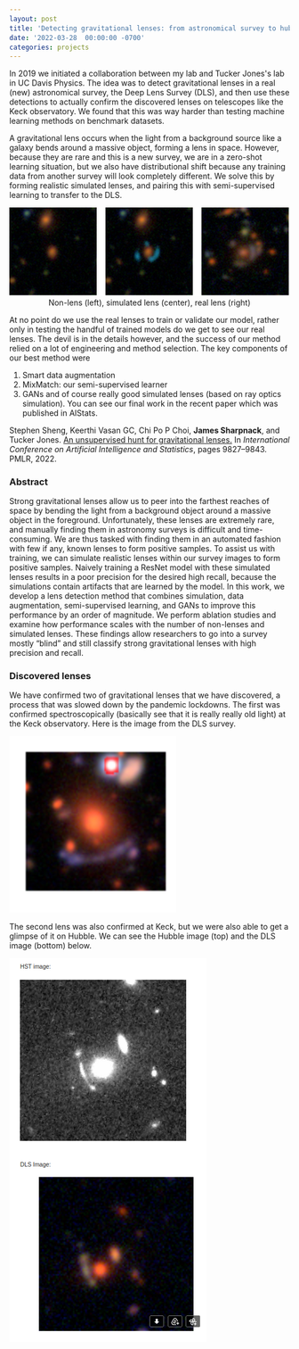 ```yaml
---
layout: post
title: 'Detecting gravitational lenses: from astronomical survey to hubble'
date: '2022-03-28  00:00:00 -0700'
categories: projects
---
```


In 2019 we initiated a collaboration between my lab and Tucker Jones's lab in UC Davis Physics.  The idea was to detect gravitational lenses in a real (new) astronomical survey, the Deep Lens Survey (DLS), and then use these detections to actually confirm the discovered lenses on telescopes like the Keck observatory.  We found that this was way harder than testing machine learning methods on benchmark datasets.

A gravitational lens occurs when the light from a background source like a galaxy bends around a massive object, forming a lens in space.
However, because they are rare and this is a new survey, we are in a zero-shot learning situation, but we also have distributional shift because any training data from another survey will look completely different.
We solve this by forming realistic simulated lenses, and pairing this with semi-supervised learning to transfer to the DLS.

<p align='center'>
<img src='/images/lenses/grav_lens.jpg'><br>
Non-lens (left), simulated lens (center), real lens (right)
</p>

At no point do we use the real lenses to train or validate our model, rather only in testing the handful of trained models do we get to see our real lenses.
The devil is in the details however, and the success of our method relied on a lot of engineering and method selection.
The key components of our best method were
1. Smart data augmentation
2. MixMatch: our semi-supervised learner
3. GANs
and of course really good simulated lenses (based on ray optics simulation).
You can see our final work in the recent paper which was published in AIStats.

<!-- Authors: Sheng Stephen and GC Keerthi Vasan and Choi Chi Po P and
  Sharpnack James and Jones Tucker -->
<a name="sheng2022unsupervised"></a>Stephen Sheng, Keerthi&nbsp;Vasan
  GC, Chi Po&nbsp;P Choi, <strong>James Sharpnack</strong>, and
  Tucker Jones.
<a href='https://proceedings.mlr.press/v151/sheng22a/sheng22a.pdf'>An unsupervised hunt for gravitational lenses.</a>
In <cite>International Conference on Artificial Intelligence and
  Statistics</cite>, pages 9827&#x2013;9843. PMLR, 2022.


### Abstract

Strong gravitational lenses allow us to peer into the farthest reaches of space by bending the light from a background object around a massive object in the foreground. Unfortunately, these lenses are extremely rare, and manually finding them in astronomy surveys is difficult and time-consuming. We are thus tasked with finding them in an automated fashion with few if any, known lenses to form positive samples. To assist us with training, we can simulate realistic lenses within our survey images to form positive samples. Naively training a ResNet model with these simulated lenses results in a poor precision for the desired high recall, because the simulations contain artifacts that are learned by the model. In this work, we develop a lens detection method that combines simulation, data augmentation, semi-supervised learning, and GANs to improve this performance by an order of magnitude. We perform ablation studies and examine how performance scales with the number of non-lenses and simulated lenses. These findings allow researchers to go into a survey mostly “blind” and still classify strong gravitational lenses with high precision and recall.

### Discovered lenses

We have confirmed two of gravitational lenses that we have discovered, a process that was slowed down by the pandemic lockdowns.
The first was confirmed spectroscopically (basically see that it is really really old light) at the Keck observatory.
Here is the image from the DLS survey.

![DLS lens 1](/images/lenses/confirmed.png)

The second lens was also confirmed at Keck, but we were also able to get a glimpse of it on Hubble.  We can see the Hubble image (top) and the DLS image (bottom) below.

![DLS lens 2](/images/lenses/dls_hubble.png)
